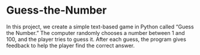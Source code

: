 # Guess-the-Number
In this project, we create a simple text-based game in Python called “Guess the Number.” The computer randomly chooses a number between 1 and 100, and the player tries to guess it. After each guess, the program gives feedback to help the player find the correct answer. 
